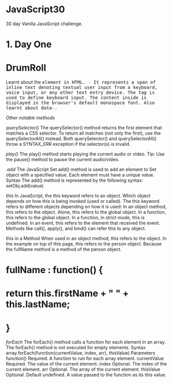 # JavaScript30
30 day Vanilla JavaScript challenge.

# 1. Day One

# DrumRoll
Learnt about the <kbd> element in HTML. - It represents a span of inline text denoting textual user input from a keyboard, voice input, or any other text entry device.
The <kbd> tag is used to define keyboard input. The content inside is displayed in the browser's default monospace font.
Also learnt about data-.

*Other notable methods*

*querySelector()*
The querySelector() method returns the first element that matches a CSS selector.
To return all matches (not only the first), use the querySelectorAll() instead.
Both querySelector() and querySelectorAll() throw a SYNTAX_ERR exception if the selector(s) is invalid.

*play()*
The play() method starts playing the current audio or video.
Tip: Use the pause() method to pause the current audio/video.

*.add*
The JavaScript Set add() method is used to add an element to Set object with a specified value. Each element must have a unique value.
Syntax
The add() method is represented by the following syntax:
setObj.add(value)

*this*
In JavaScript, the this keyword refers to an object.
Which object depends on how this is being invoked (used or called).
The this keyword refers to different objects depending on how it is used:
In an object method, this refers to the object.
Alone, this refers to the global object.
In a function, this refers to the global object.
In a function, in strict mode, this is undefined.
In an event, this refers to the element that received the event.
Methods like call(), apply(), and bind() can refer this to any object.

this in a Method
When used in an object method, this refers to the object.
In the example on top of this page, this refers to the person object.
Because the fullName method is a method of the person object.

# fullName : function() {
#  return this.firstName + " " + this.lastName;
# }

*forEach*
The forEach() method calls a function for each element in an array.
The forEach() method is not executed for empty elements.
Syntax
array.forEach(function(currentValue, index, arr), thisValue)
Parameters
function()	Required.
A function to run for each array element.
currentValue	Required.
The value of the current element.
index	Optional.
The index of the current element.
arr	Optional.
The array of the current element.
thisValue	Optional. Default undefined.
A value passed to the function as its this value.